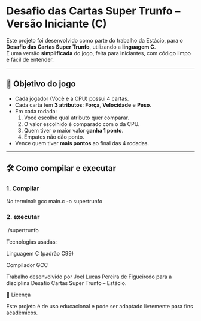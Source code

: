 # Desafio das Cartas Super Trunfo – Versão Iniciante (C)

Este projeto foi desenvolvido como parte do trabalho da Estácio, para o **Desafio das Cartas Super Trunfo**, utilizando a **linguagem C**.  
É uma versão **simplificada** do jogo, feita para iniciantes, com código limpo e fácil de entender.

---

## 🎯 Objetivo do jogo
- Cada jogador (Você e a CPU) possui 4 cartas.
- Cada carta tem **3 atributos**: **Força**, **Velocidade** e **Peso**.
- Em cada rodada:
  1. Você escolhe qual atributo quer comparar.
  2. O valor escolhido é comparado com o da CPU.
  3. Quem tiver o maior valor **ganha 1 ponto**.
  4. Empates não dão ponto.
- Vence quem tiver **mais pontos** ao final das 4 rodadas.

---

## 🛠️ Como compilar e executar

### 1. Compilar

No terminal:
gcc main.c -o supertrunfo

### 2. executar

./supertrunfo

Tecnologias usadas:

Linguagem C (padrão C99)

Compilador GCC

Trabalho desenvolvido por Joel Lucas Pereira de Figueiredo para a disciplina Desafio Cartas Super Trunfo – Estácio.

📜 Licença

Este projeto é de uso educacional e pode ser adaptado livremente para fins acadêmicos.

